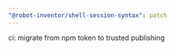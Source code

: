 ```yaml
---
"@robot-inventor/shell-session-syntax": patch
---
```


ci: migrate from npm token to trusted publishing
